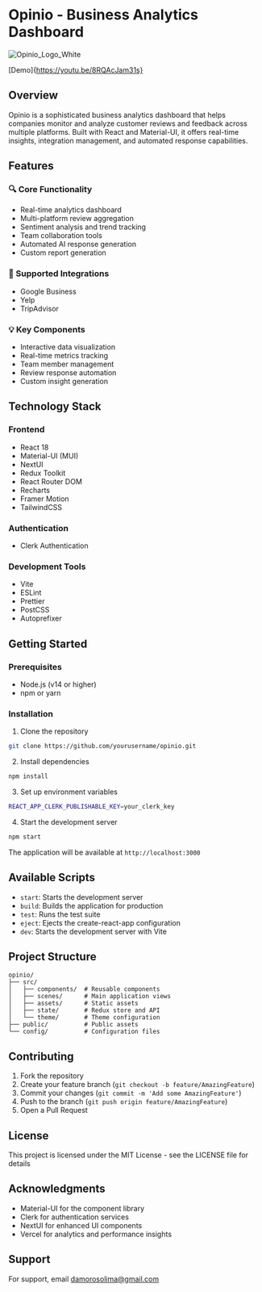# Opinio - Business Analytics Dashboard
![Opinio_Logo_White](https://github.com/user-attachments/assets/5d4dcfe0-a11f-44b5-9168-2d07ed50a8bc)

[Demo]{https://youtu.be/8RQAcJam31s}

## Overview

Opinio is a sophisticated business analytics dashboard that helps companies monitor and analyze customer reviews and feedback across multiple platforms. Built with React and Material-UI, it offers real-time insights, integration management, and automated response capabilities.

## Features

### 🔍 Core Functionality

- Real-time analytics dashboard
- Multi-platform review aggregation
- Sentiment analysis and trend tracking
- Team collaboration tools
- Automated AI response generation
- Custom report generation

### 🔌 Supported Integrations

- Google Business
- Yelp
- TripAdvisor

### 💡 Key Components

- Interactive data visualization
- Real-time metrics tracking
- Team member management
- Review response automation
- Custom insight generation

## Technology Stack

### Frontend

- React 18
- Material-UI (MUI)
- NextUI
- Redux Toolkit
- React Router DOM
- Recharts
- Framer Motion
- TailwindCSS

### Authentication

- Clerk Authentication

### Development Tools

- Vite
- ESLint
- Prettier
- PostCSS
- Autoprefixer

## Getting Started

### Prerequisites

- Node.js (v14 or higher)
- npm or yarn

### Installation

1. Clone the repository

```bash
git clone https://github.com/yourusername/opinio.git
```

2. Install dependencies

```bash
npm install
```

3. Set up environment variables

```bash
REACT_APP_CLERK_PUBLISHABLE_KEY=your_clerk_key
```

4. Start the development server

```bash
npm start
```

The application will be available at `http://localhost:3000`

## Available Scripts

- `start`: Starts the development server
- `build`: Builds the application for production
- `test`: Runs the test suite
- `eject`: Ejects the create-react-app configuration
- `dev`: Starts the development server with Vite

## Project Structure

```
opinio/
├── src/
│   ├── components/  # Reusable components
│   ├── scenes/      # Main application views
│   ├── assets/      # Static assets
│   ├── state/       # Redux store and API
│   └── theme/       # Theme configuration
├── public/          # Public assets
└── config/          # Configuration files
```

## Contributing

1. Fork the repository
2. Create your feature branch (`git checkout -b feature/AmazingFeature`)
3. Commit your changes (`git commit -m 'Add some AmazingFeature'`)
4. Push to the branch (`git push origin feature/AmazingFeature`)
5. Open a Pull Request

## License

This project is licensed under the MIT License - see the LICENSE file for details

## Acknowledgments

- Material-UI for the component library
- Clerk for authentication services
- NextUI for enhanced UI components
- Vercel for analytics and performance insights

## Support

For support, email damorosolima@gmail.com
